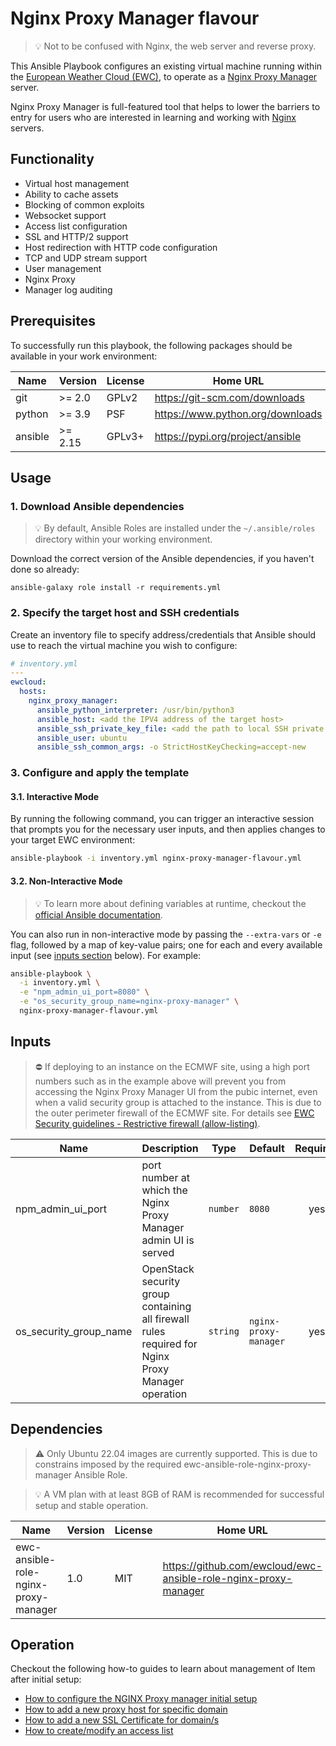 # Nginx Proxy Manager flavour
>💡 Not to be confused with Nginx, the web server and reverse proxy.

This Ansible Playbook configures an existing virtual machine running
within the [European Weather Cloud (EWC)](https://europeanweather.cloud/), to operate as a [Nginx Proxy Manager](https://nginxproxymanager.com/) server.

Nginx Proxy Manager is full-featured tool that helps to lower the barriers to entry for users who are interested in learning and working with [Nginx](https://nginx.org/en/) servers.

## Functionality
* Virtual host management
* Ability to cache assets
* Blocking of common exploits
* Websocket support
* Access list configuration
* SSL and HTTP/2 support
* Host redirection with HTTP code configuration
* TCP and UDP stream support
* User management
* Nginx Proxy
* Manager log auditing

## Prerequisites

To successfully run this playbook, the following packages should be available in your work environment:

| Name | Version | License | Home URL |
|------|---------|----- |-----|
| git | >= 2.0 | GPLv2  | https://git-scm.com/downloads |
| python | >= 3.9   | PSF | https://www.python.org/downloads  |
| ansible | >= 2.15 |  GPLv3+ | https://pypi.org/project/ansible  |

## Usage

### 1. Download  Ansible dependencies
>💡 By default, Ansible Roles are installed under the `~/.ansible/roles` directory within your working environment.

Download the correct version of the Ansible dependencies, if you haven't done so already:

```
ansible-galaxy role install -r requirements.yml
```

### 2. Specify the target host and SSH credentials
Create an inventory file to specify address/credentials that Ansible should use
to reach the virtual machine you wish to configure:

```yaml
# inventory.yml
---
ewcloud:
  hosts:
    nginx_proxy_manager:
      ansible_python_interpreter: /usr/bin/python3
      ansible_host: <add the IPV4 address of the target host>
      ansible_ssh_private_key_file: <add the path to local SSH private key file>
      ansible_user: ubuntu
      ansible_ssh_common_args: -o StrictHostKeyChecking=accept-new
```

### 3. Configure and apply the template

#### 3.1. Interactive Mode

By running the following command, you can trigger an interactive session that
prompts you for the necessary user inputs, and then applies changes to your
target EWC environment:

```bash
ansible-playbook -i inventory.yml nginx-proxy-manager-flavour.yml
```

#### 3.2. Non-Interactive Mode

>💡 To learn more about defining variables at runtime, checkout the
[official Ansible documentation](https://docs.ansible.com/ansible/latest/playbook_guide/playbooks_variables.html).

You can also run in non-interactive mode by passing the
`--extra-vars` or `-e` flag, followed by a map of  key-value pairs; one for
each and every available input (see [inputs section](#inputs) below). For
example:

```bash
ansible-playbook \
  -i inventory.yml \
  -e "npm_admin_ui_port=8080" \
  -e "os_security_group_name=nginx-proxy-manager" \
  nginx-proxy-manager-flavour.yml
```

## Inputs
> ⛔ If deploying to an instance on the ECMWF site, using a high port numbers such as in the example above will prevent you from accessing the Nginx Proxy Manager UI from the pubic internet, even when a valid security group is attached to the instance. This is due to the outer perimeter firewall of the ECMWF site. For details see [EWC Security guidelines - Restrictive firewall (allow-listing)](https://confluence.ecmwf.int/display/EWCLOUDKB/EWC+Security+guidelines#EWCSecurityguidelines-Restrictivefirewall(allow-listing)).

| Name | Description | Type | Default | Required |
|------|-------------|------|---------|:--------:|
| npm_admin_ui_port | port number at which the Nginx Proxy Manager admin UI is served | `number` | `8080`  | yes |
| os_security_group_name | OpenStack security group containing all firewall rules required for Nginx Proxy Manager operation  | `string` | `nginx-proxy-manager` | yes |


## Dependencies
> ⚠️ Only Ubuntu 22.04 images are currently supported.
This is due to constrains imposed by the required ewc-ansible-role-nginx-proxy-manager
Ansible Role.

> 💡 A VM plan with at least 8GB of RAM is recommended for successful setup and
stable operation.

| Name | Version | License | Home URL |
|------|---------|------|------|
| ewc-ansible-role-nginx-proxy-manager | 1.0 |  MIT | https://github.com/ewcloud/ewc-ansible-role-nginx-proxy-manager |

## Operation
Checkout the following how-to guides to learn about management of Item after initial setup:
* [How to configure the NGINX Proxy manager initial setup](./docs/how-to/how-to-configure-the-nginx-proxy-manager-initial-setup.md)
* [How to add a new proxy host for specific domain](./docs/how-to/how-to-add-a-new-proxy-host-for-specific-domain.md)
* [How to add a new SSL Certificate for domain/s](./docs/how-to/how-to-add-a-new-ssl-certificate-for-domains.md)
* [How to create/modify an access list](./docs/how-to/how-to-create-modify-an-access-list.md)